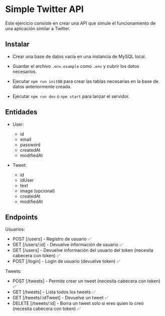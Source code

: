 # Simple Twitter API

Este ejercicio consiste en crear una API que simule el funcionamiento de una aplicación similar a Twitter.

## Instalar

- Crear una base de datos vacía en una instancia de MySQL local.

- Guardar el archivo `.env.example` como `.env` y cubrir los datos necesarios.

- Ejecutar `npm run initDB` para crear las tablas necesarias en la base de datos anteriormente creada.

- Ejecutar `npm run dev` o `npm start` para lanzar el servidor.

## Entidades

- User:
  - id
  - email
  - password
  - createdAt
  - modifiedAt

- Tweet:
  - id
  - idUser
  - text
  - image (opcional)
  - createdAt
  - modifiedAt

## Endpoints

Usuarios:

- POST [/users] - Registro de usuario ✅
- GET [/users/:id] - Devuelve información de usuario ✅
- GET [/users] - Devuelve información del usuario del token (necesita cabecera con token) ✅
- POST [/login] - Login de usuario (devuelve token) ✅

Tweets:

- POST [/tweets] - Permite crear un tweet (necesita cabecera con token) ✅
- GET [/tweets] - Lista todos los tweets ✅
- GET [/tweets/:idTweet] - Devuelve un tweet ✅
- DELETE [/tweets/:id] - Borra un tweet solo si eres quien lo creó (necesita cabecera con token) ✅
